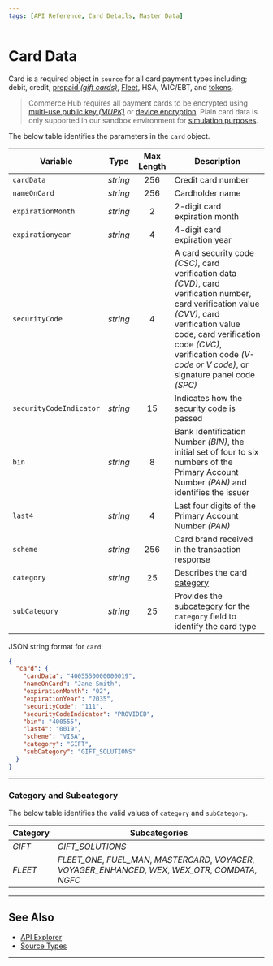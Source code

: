 ```yaml
---
tags: [API Reference, Card Details, Master Data]
---
```


# Card Data

Card is a required object in `source` for all card payment types including; debit, credit, [prepaid *(gift cards)*](?path=docs/Resources/Guides/Payment-Sources/Gift-Card.md), [Fleet](?path=docs/Resources/Guides/Payment-Sources/Fleet/Fleet-Card.md), HSA, WIC/EBT, and [tokens](?path=docs/Resources/API-Documents/Payments_VAS/Payment-Token.md).

<!-- theme: danger -->
> Commerce Hub requires all payment cards to be encrypted using [multi-use public key *(MUPK)*](?path=docs/Online-Mobile-Digital/Secure-Data-Capture/Multi-Use-Public-Key/Multi-Use-Public-Key.md) or [device encryption](?path=docs/In-Person/Integrations/Encrypted-PIN-Pad.md). Plain card data is only supported in our sandbox environment for [simulation purposes](?path=docs/Resources/Guides/Testing/Test-Scripts/Simulator-Scripts.md).

<!--
type: tab
titles: card, JSON Example
-->

The below table identifies the parameters in the `card` object.

| Variable | Type | Max Length | Description |
| ----- | :-----: | :-----: | ----- |
| `cardData` | *string* | 256 | Credit card number |
| `nameOnCard` | *string* | 256 | Cardholder name |
| `expirationMonth` | *string* | 2 | 2-digit card expiration month |
| `expirationyear` | *string* | 4 |  4-digit card expiration year |
| `securityCode` | *string* | 4 | A card security code *(CSC)*, card verification data *(CVD)*, card verification number, card verification value *(CVV)*, card verification value code, card verification code *(CVC)*, verification code *(V-code or V code)*, or signature panel code *(SPC)* |
| `securityCodeIndicator` | *string* | 15 | Indicates how the [security code](?path=docs/Resources/Guides/Fraud/Security-Code.md#security-code-indicator) is passed |
| `bin` | *string* | 8 |  Bank Identification Number *(BIN)*, the initial set of four to six numbers of the Primary Account Number *(PAN)* and identifies the issuer |
| `last4` | *string* | 4 |  Last four digits of the Primary Account Number *(PAN)* |
| `scheme` | *string* | 256 |  Card brand received in the transaction response |
| `category` | *string* | 25 | Describes the card [category](#category-and-subcategory) |
| `subCategory` | *string* | 25 | Provides the [subcategory](#category-and-subcategory) for the `category` field to identify the card type |

<!--
type: tab
-->

JSON string format for `card`:

```json
{
  "card": {
    "cardData": "4005550000000019",
    "nameOnCard": "Jane Smith",
    "expirationMonth": "02",
    "expirationYear": "2035",
    "securityCode": "111",
    "securityCodeIndicator": "PROVIDED",
    "bin": "400555",
    "last4": "0019",
    "scheme": "VISA",
    "category": "GIFT",
    "subCategory": "GIFT_SOLUTIONS"
  }
}
```

<!-- type: tab-end -->

---

### Category and Subcategory

The below table identifies the valid values of `category` and `subCategory`.

| Category | Subcategories |
| -------- | ------- |
| *GIFT* | *GIFT_SOLUTIONS* |
| *FLEET* | *FLEET_ONE*, *FUEL_MAN*, *MASTERCARD*, *VOYAGER*, *VOYAGER_ENHANCED*, *WEX*, *WEX_OTR*, *COMDATA*, *NGFC* |

---

## See Also

- [API Explorer](../api/?type=post&path=/payments/v1/charges)
- [Source Types](?path=docs/Resources/Guides/Payment-Sources/Source-Type.md)

---
